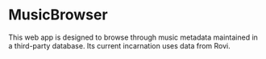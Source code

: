 MusicBrowser
============
This web app is designed to browse through music metadata maintained in a third-party database. Its current incarnation uses data from Rovi.
